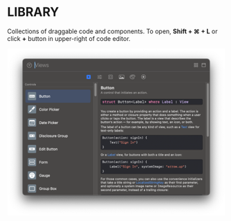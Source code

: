 # LIBRARY

Collections of draggable code and components. To open, **Shift + ⌘ + L** or click **+** button in upper-right of code editor.

![Library](/assets/Xcode/library.png)
